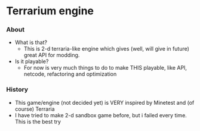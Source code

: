 # Terrarium engine

### About
* What is that? 
   * This is 2-d terraria-like engine which gives (well, will give in future) great API for modding.
* Is it playable?
   * For now is very much things to do to make THIS playable, like API, netcode, refactoring and optimization

### History
   * This game/engine (not decided yet) is VERY inspired by Minetest and (of course) Terraria
   * I have tried to make 2-d sandbox game before, but i failed every time. This is the best try
